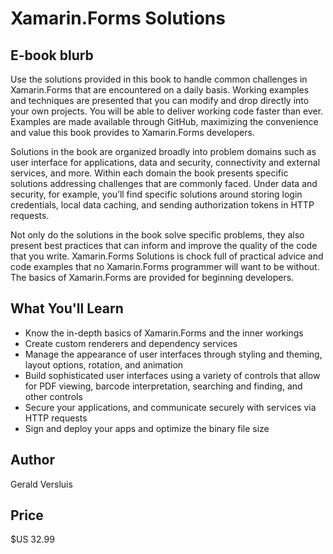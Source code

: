 # Xamarin.Forms Solutions

## E-book blurb

Use the solutions provided in this book to handle common challenges in Xamarin.Forms that are encountered on a daily basis. Working examples and techniques are presented that you can modify and drop directly into your own projects. You will be able to deliver working code faster than ever. Examples are made available through GitHub, maximizing the convenience and value this book provides to Xamarin.Forms developers. 

Solutions in the book are organized broadly into problem domains such as user interface for applications, data and security, connectivity and external services, and more. Within each domain the book presents specific solutions addressing challenges that are commonly faced. Under data and security, for example, you’ll find specific solutions around storing login credentials, local data caching, and sending authorization tokens in HTTP requests. 

Not only do the solutions in the book solve specific problems, they also present best practices that can inform and improve the quality of the code that you write. Xamarin.Forms Solutions is chock full of practical advice and code examples that no Xamarin.Forms programmer will want to be without. The basics of Xamarin.Forms are provided for beginning developers.

## What You'll Learn

* Know the in-depth basics of Xamarin.Forms and the inner workings
* Create custom renderers and dependency services
* Manage the appearance of user interfaces through styling and theming, layout options, rotation, and animation
* Build sophisticated user interfaces using a variety of controls that allow for PDF viewing, barcode interpretation, searching and finding, and other controls
* Secure your applications, and communicate securely with services via HTTP requests
* Sign and deploy your apps and optimize the binary file size

## Author

Gerald Versluis

## Price

$US 32.99
